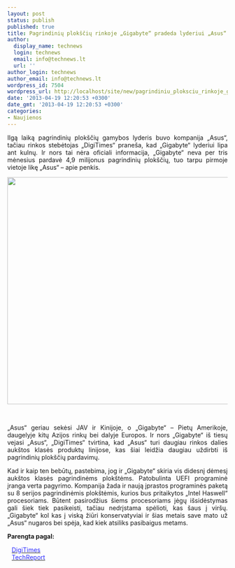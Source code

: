 ```yaml
---
layout: post
status: publish
published: true
title: Pagrindinių plokščių rinkoje „Gigabyte“ pradeda lyderiui „Asus“ lipti ant kulnų
author:
  display_name: technews
  login: technews
  email: info@technews.lt
  url: ''
author_login: technews
author_email: info@technews.lt
wordpress_id: 7504
wordpress_url: http://localhost/site/new/pagrindiniu_ploksciu_rinkoje_gigabyte_pradeda_lyderiui_asus_lipti_ant_kulnu/
date: '2013-04-19 12:20:53 +0300'
date_gmt: '2013-04-19 12:20:53 +0300'
categories:
- Naujienos
---
```

<p style="text-align:justify">Ilgą laiką pagrindinių plokščių gamybos lyderis buvo kompanija „Asus“, tačiau rinkos stebėtojas „DigiTimes“ praneša, kad „Gigabyte“ lyderiui lipa ant kulnų. Ir nors tai nėra oficiali informacija, „Gigabyte“ neva per tris mėnesius pardavė 4,9 milijonus pagrindinių plokščių, tuo tarpu pirmoje vietoje likę „Asus“ – apie penkis.</p>
<p style="text-align:center"> <a target="blank" href="http://www.technologijos.lt/upload/image/n/technologijos/it/S-32567/gigabyte-motherboard.jpg"><img alt="" src="http://www.technologijos.lt/upload/image/n/technologijos/it/S-32567/1-gigabyte-motherboard.jpg" style="width: 520px;" /></a></p>
<div style="text-align:center"> <strong></strong><br/><em></em></div>
<div style="text-align:justify">
<p>„Asus“ geriau sekėsi JAV ir Kinijoje, o „Gigabyte“ – Pietų Amerikoje, daugelyje kitų Azijos rinkų bei dalyje Europos. Ir nors „Gigabyte“ iš tiesų vejasi „Asus“, „DigiTimes“ tvirtina, kad „Asus“ turi daugiau rinkos dalies aukštos klasės produktų linijose, kas šiai leidžia daugiau uždirbti iš pagrindinių plokščių pardavimų.</p>
<p>Kad ir kaip ten bebūtų, pastebima, jog ir „Gigabyte“ skiria vis didesnį dėmesį aukštos klasės pagrindinėms plokštėms. Patobulinta UEFI programinė įranga verta pagyrimo. Kompanija žada ir naują įprastos programinės paketą su 8 serijos pagrindinėmis plokštėmis, kurios bus pritaikytos „Intel Haswell“ procesoriams. Būtent pasirodžius šiems procesoriams jėgų išsidėstymas gali šiek tiek pasikeisti, tačiau nedrįstama spėlioti, kas šaus į viršų. „Gigabyte“ kol kas į viską žiūri konservatyviai ir šias metais save mato už „Asus“ nugaros bei spėja, kad kiek atsiliks pasibaigus metams.</p>
</div>
<p><strong>Parengta pagal:</strong></p>
<p style="margin:0px 0px 0px 10px"><a target="blank" href="http://www.digitimes.com/news/a20130415PD210.html"><span style="color:#2E2EFE">DigiTimes</span></a></p>
<p style="margin:0px 0px 0px 10px"><a target="blank" href="http://techreport.com/news/24671/gigabyte-mobo-shipments-nipping-at-asus-heels"><span style="color:#2E2EFE">TechReport</span></a></p>
